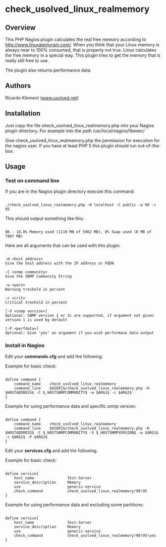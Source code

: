 # check_usolved_linux_realmemory

## Overview

This PHP Nagios plugin  calculates the real free memory according to http://www.linuxatemyram.com/.
When you think that your Linux memory is always near to 100% consumed, that is properly not true.
Linux calculates the free memory in a special way. This plugin tries to get the memory that is really still free to use.

The plugin also returns performance data.

## Authors

Ricardo Klement (www.usolved.net)

## Installation

Just copy the file check_usolved_linux_realmemory.php into your Nagios plugin directory.
For example into the path /usr/local/nagios/libexec/

Give check_usolved_linux_realmemory.php the permission for execution for the nagios user.
If you have at least PHP 5 this plugin should run out-of-the-box.

## Usage

### Test on command line
If you are in the Nagios plugin directory execute this command:

<pre><code>
./check_usolved_linux_realmemory.php -H localhost -C public -w 90 -c 95
</code></pre>

This should output something like this:

<pre><code>
OK - 18.8% Memory used (1119 MB of 5962 MB), 0% Swap used (0 MB of 7807 MB)
</code></pre>

Here are all arguments that can be used with this plugin:

<pre><code>
-H &lt;host address&gt;
Give the host address with the IP address or FQDN

-C &lt;snmp community&gt;
Give the SNMP Community String

-w &lt;warn&gt;
Warning treshold in percent

-c &lt;crit&gt;
Critical treshold in percent

[-V &lt;snmp version&gt;]
Optional: SNMP version 1 or 2c are supported, if argument not given version 1 is used by default

[-P &lt;perfdata&gt;]
Optional: Give 'yes' as argument if you wish performace data output
</code></pre>

### Install in Nagios

Edit your **commands.cfg** and add the following.

Example for basic check:

<pre><code>
define command {
    command_name    check_usolved_linux_realmemory
    command_line    $USER1$/check_usolved_linux_realmemory.php -H $HOSTADDRESS$ -C $_HOSTSNMPCOMMUNITY$ -w $ARG1$ -c $ARG2$
}
</code></pre>

Example for using performance data and specific snmp version:

<pre><code>
define command {
    command_name    check_usolved_linux_realmemory
    command_line    $USER1$/check_usolved_linux_realmemory.php -H $HOSTADDRESS$ -C $_HOSTSNMPCOMMUNITY$ -V $_HOSTSNMPVERSION$ -w $ARG1$ -c $ARG2$ -P $ARG3$
}
</code></pre>

Edit your **services.cfg** and add the following.

Example for basic check:

<pre><code>
define service{
	host_name				Test-Server
	service_description		Memory
	use						generic-service
	check_command			check_usolved_linux_realmemory!90!95
}
</code></pre>

Example for using performance data and excluding some partitions:

<pre><code>
define service{
	host_name				Test-Server
	service_description		Memory
	use						generic-service
	check_command			check_usolved_linux_realmemory!90!95!yes
}
</code></pre>


